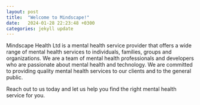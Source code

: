 ```yaml
---
layout: post
title:  "Welcome to Mindscape!"
date:   2024-01-28 22:23:48 +0300
categories: jekyll update
---
```

Mindscape Health Ltd is a mental health service provider that offers a wide range of mental health services to individuals, families, groups and organizations. We are a team of mental health professionals and developers who are passionate about mental health and technology. We are committed to providing quality mental health services to our clients and to the general public.

Reach out to us today and let us help you find the right mental health service for you.
